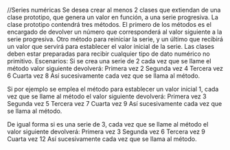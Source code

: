 //Series numéricas
Se desea crear al menos 2 clases que extiendan de una clase prototipo, que genera un valor en función, a una serie progresiva. La clase prototipo contendrá tres métodos. El primero de los métodos es el encargado de devolver un número que corresponderá al valor siguiente a la serie progresiva. Otro método para reiniciar la serie, y un último que recibirá un valor que servirá para establecer el valor inicial de la serie. Las clases deben estar preparadas para recibir cualquier tipo de dato numérico no primitivo.
Escenarios:
Si se crea una serie de 2 cada vez que se llame el método valor siguiente devolverá: 
Primera vez 2 
Segunda vez 4 
Tercera vez 6 
Cuarta vez 8
Así sucesivamente cada vez que se llama al método.

Si por ejemplo se emplea el método para establecer un valor inicial 1, cada vez que se llame al método el valor siguiente devolverá: 
Primera vez 3
Segunda vez 5
Tercera vez 7
Cuarta vez 9 
Así sucesivamente cada vez que se llama al método.

De igual forma si es una serie de 3, cada vez que se llame al método el valor siguiente devolverá: 
Primera vez 3 
Segunda vez 6
Tercera vez 9
Cuarta vez 12 
Así sucesivamente cada vez que se llama al método.
